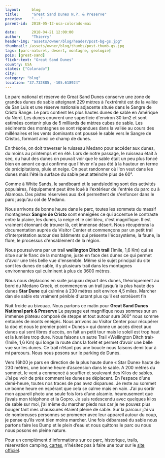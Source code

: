 ```yaml
---
layout:     blog
title:      "Great Sand Dunes N.P. & Preserve"
preview:    "..."
parent-id:  2018-05-12-usa-colorado-mai

date:       2018-04-21 12:00:00
author:     "Thierry"
header-img: "assets/owner/blog/header/post-bg-gs.jpg"
thumbnail: /assets/owner/blog/thumbs/post-thumb-gs.jpg
tags: [parc-naturel, desert, montagne, geologie]
pois: [great-sand]
flickr-text: "Great Sand Dunes"
country: USA 
states: ["Colorado"]
city: 
category: "blog"
location: "37.732885, -105.618924"
---
```


Le parc national et réserve de Great Sand Dunes conserve une zone de grandes dunes de sable atteignant 229 mètres à l'extrémité est de la vallée de San Luis et une réserve nationale adjacente située dans le Sangre de Cristo Range. Le parc contient les plus hautes dunes de sable en Amérique du Nord. Les dunes couvrent une superficie d'environ 30 km2 et sont estimées contenir plus de 5 milliards de mètres cubes de sable. Les sédiments des montagnes se sont répandues dans la vallée au cours des millénaires et les vents dominants ont poussé le sable vers le Sangre de Cristos, formant ainsi ce champ de dunes.

En théorie, on doit traverser le ruisseau Medano pour accéder aux dunes, du moins au printemps et en été. Lors de notre passage, le ruisseau était à sec, du haut des dunes on pouvait voir que le sable était un peu plus foncé bien en amont ce qui confirme que l'hiver n'a pas été à la hauteur en terme de précipitations, pluie et neige. On peut randonner où l'on veut dans les dunes mais l'été la surface du sable peut atteindre plus de 60°.

Comme à White Sands, le sandboard et le sandsledding sont des activités populaires, l'équipement peut être loué à l'extérieur de l'entrée du parc ou à Alamosa. Des pistes réservées aux 4x4 permettent de s'enfoncer dans le parc jusqu'au col de Medano.

Nous arrivons de bonne heure dans le parc, toutes les sommets du massif montagneux **Sangre de Cristo** sont enneigées ce qui accentue le contraste entre la plaine, les dunes, la neige et le ciel bleu, c'est magnifique. Il est vraiment étonnant de trouver là, cet immense désert. Nous récupérons la documentation auprès du Visitor Center et commençons par un petit trail d'interprétation autour des bâtiments qui présente l'écosystème, la faune, la flore, le processus d'ensablement de la région.

Nous poursuivons par un trail **wellington Ditch trail** (1mile, 1,6 Km) qui se situe sur le flanc de la montagne, juste en face des dunes ce qui permet d'avoir une très belle vue d'ensemble. Même si le sujet principal du site sont les dunes de sable, il y plusieurs trail dans les montagnes environnantes qui culminent à plus de 3600 mètres. 

Nous nous déplacons en suite jusquau départ des dunes, théoriquement au bord du Medano Creek, et commençons un trail jusqu'à la plus haute des dunes **Star Dune** qui culmine à 230 mètres soit environ 4,5 miles. Marcher dan sle sable ets vraiment pénible d'uatant plus qu'il est extréùent fin




Nuit froide au bivouac. Nous partons ce matin pour **Great Sand Dunes National park & Preserve** Le paysage est magnifique nous sommes sur un immense plateau composé de steppe et tout autour sure 360° nous somme entourés de monts eneigés. Nous arrivons au Visitor Center pour récupérer la doc et nous le premier point « Dunes » qui donne un accès direct aux dunes qui sont libres d’accés, on fait un petit tour mais le soleil est trop haut et la lumière trop dure. Nous faisons un autre Trail «Wellington Ditch trai» (1mile, 1,6 Km) qui longe la route dans la forêt et permet d’avoir une belle vue sur les dunes. Ce trail n’étant pas une boucle nous faisons demi tour à mi parcours. Nous nous posons sur le parking de Dunes.


Vers 16h00 je pars en direction de la plus haute dune « Star Dune» haute de 230 mètres, une bonne heure d’ascension dans le sable. A 200 mètres du sommet, le vent a commencé à souffler et soulevant des Kilos de sables. J’ai pu voir de près comment les dunes se déplacent. En l’espace d’une demi-heure, toutes nos traces de pas avez disparues. Je reste au sommet ue bonne heure en espérant que cela se calme mais en vain. J’ai pu sortir mon appareil photo une seule fois lors d’une alcamie. heureusement que j’avais mon téléphone et la Gopro. Je suis redescendu avec quelques kilos de sable sur moi, j’ai même du marcher pieds nus car je ne pouvez plus bouger tant mes chaussures étaient pleine de sable. Sur la parcour j’ai vu de nombreuses personnes se promener avec leur appareil autour du coup, je pense qu’ils vont bien moins marcher.
Une fois débarassé du sable nous partons faire les Dump et le plein d’eau et nous quittons le parc ou nous nous posons en pleine nature.


Pour un complément d'informations sur ce parc, historique, trails, réservation camping, [cartes](https://www.nps.gov/grsa/planyourvisit/maps.htm), n'hésitez pas à faire une tour sur le [site officiel](http://www.www.nps.gov/grsa/index.htm).  